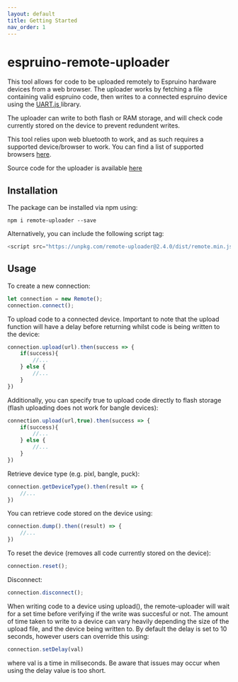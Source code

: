 ```yaml
---
layout: default
title: Getting Started
nav_order: 1
---
```


# espruino-remote-uploader

This tool allows for code to be uploaded remotely to Espruino hardware devices from a web browser. 
The uploader works by fetching a file containing valid espruino code, then writes to a connected espruino device
using the <a href="https://www.espruino.com/UART.js"> UART.js </a> library. 

The uploader can write to both flash or RAM storage, and will check code currently stored on the device to prevent redundent writes.

This tool relies upon web bluetooth to work, and as such requires a supported device/browser to work. You can find a list of supported browsers
<a href="https://developer.mozilla.org/en-US/docs/Web/API/Web_Bluetooth_API#browser_compatibility">here</a>. 

Source code for the uploader is available <a href="https://github.com/cmurray95/espruino-remote-uploader">here</a>

## Installation

The package can be installed via npm using:

`npm i remote-uploader --save`

Alternatively, you can include the following script tag:

```js
<script src="https://unpkg.com/remote-uploader@2.4.0/dist/remote.min.js"></script>
```

## Usage

To create a new connection:

```js
let connection = new Remote();
connection.connect();
```

To upload code to a connected device. Important to note that the upload function will have a delay before returning whilst code is being written to the device:

```js
connection.upload(url).then(success => {
    if(success){
        //...
    } else {
        //...
    }
})
```

Additionally, you can specify true to upload code directly to flash storage (flash uploading does not work for bangle devices):
```js
connection.upload(url,true).then(success => {
    if(success){
        //...
    } else {
        //...
    }
})
```

Retrieve device type (e.g. pixl, bangle, puck):
```js
connection.getDeviceType().then(result => {
    //...
})
```
You can retrieve code stored on the device using:
```js
connection.dump().then((result) => {
    //...
})
```

To reset the device (removes all code currently stored on the device):

```js
connection.reset();
```

Disconnect:

```js
connection.disconnect();
```

When writing code to a device using upload(), the remote-uploader will wait for a set time before verifying if the write was succesful or not.
The amount of time taken to write to a device can vary heavily depending the size of the upload file, and the device being written to. By default the delay is set to 10 seconds,
however users can override this using:

```js
connection.setDelay(val)
```

where val is a time in miliseconds. Be aware that issues may occur when using the delay value is too short.


